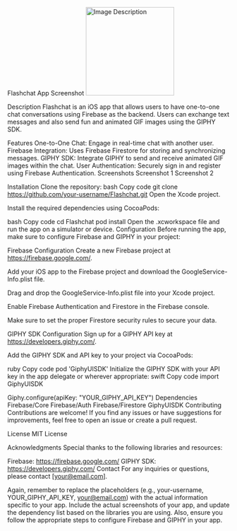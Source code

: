 Flashchat
App Screenshot
<img src="/Flash-Chat/App%20screenshots" alt="Image Description" height="200">

Description
Flashchat is an iOS app that allows users to have one-to-one chat conversations using Firebase as the backend. Users can exchange text messages and also send fun and animated GIF images using the GIPHY SDK.

Features
One-to-One Chat: Engage in real-time chat with another user.
Firebase Integration: Uses Firebase Firestore for storing and synchronizing messages.
GIPHY SDK: Integrate GIPHY to send and receive animated GIF images within the chat.
User Authentication: Securely sign in and register using Firebase Authentication.
Screenshots
Screenshot 1
Screenshot 2

Installation
Clone the repository:
bash
Copy code
git clone https://github.com/your-username/Flashchat.git
Open the Xcode project.

Install the required dependencies using CocoaPods:

bash
Copy code
cd Flashchat
pod install
Open the .xcworkspace file and run the app on a simulator or device.
Configuration
Before running the app, make sure to configure Firebase and GIPHY in your project:

Firebase Configuration
Create a new Firebase project at https://firebase.google.com/.

Add your iOS app to the Firebase project and download the GoogleService-Info.plist file.

Drag and drop the GoogleService-Info.plist file into your Xcode project.

Enable Firebase Authentication and Firestore in the Firebase console.

Make sure to set the proper Firestore security rules to secure your data.

GIPHY SDK Configuration
Sign up for a GIPHY API key at https://developers.giphy.com/.

Add the GIPHY SDK and API key to your project via CocoaPods:

ruby
Copy code
pod 'GiphyUISDK'
Initialize the GIPHY SDK with your API key in the app delegate or wherever appropriate:
swift
Copy code
import GiphyUISDK

Giphy.configure(apiKey: "YOUR_GIPHY_API_KEY")
Dependencies
Firebase/Core
Firebase/Auth
Firebase/Firestore
GiphyUISDK
Contributing
Contributions are welcome! If you find any issues or have suggestions for improvements, feel free to open an issue or create a pull request.

License
MIT License

Acknowledgments
Special thanks to the following libraries and resources:

Firebase: https://firebase.google.com/
GIPHY SDK: https://developers.giphy.com/
Contact
For any inquiries or questions, please contact [your@email.com].

Again, remember to replace the placeholders (e.g., your-username, YOUR_GIPHY_API_KEY, your@email.com) with the actual information specific to your app. Include the actual screenshots of your app, and update the dependency list based on the libraries you are using. Also, ensure you follow the appropriate steps to configure Firebase and GIPHY in your app.
